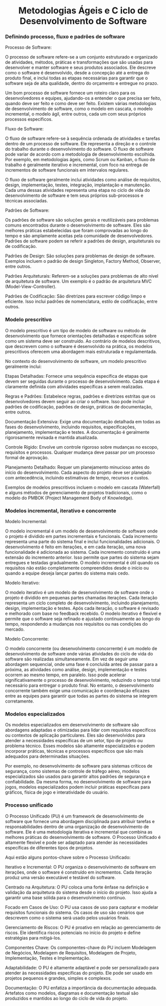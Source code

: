 <h1 align="center"> Metodologias Ágeis e C iclo de Desenvolvimento de Software</h1>

### Definindo processo, fluxo e padrões de software


Processo de Software:

O processo de software refere-se a um conjunto estruturado e organizado de atividades, métodos, práticas e transformações que são usadas para desenvolver e manter software e seus produtos associados. Ele descreve como o software é desenvolvido, desde a concepção até a entrega do produto final, e inclui todas as etapas necessárias para garantir que o software seja de alta qualidade, dentro do orçamento e entregue no prazo.

Um bom processo de software fornece um roteiro claro para os desenvolvedores e equipes, ajudando-os a entender o que precisa ser feito, quando deve ser feito e como deve ser feito. Existem várias metodologias de desenvolvimento de software, como o modelo em cascata, o modelo incremental, o modelo ágil, entre outros, cada um com seus próprios processos específicos.

Fluxo de Software:

O fluxo de software refere-se à sequência ordenada de atividades e tarefas dentro de um processo de software. Ele representa a direção e o controle do trabalho durante o desenvolvimento do software. O fluxo de software pode variar de acordo com a metodologia de desenvolvimento escolhida. Por exemplo, em metodologias ágeis, como Scrum ou Kanban, o fluxo de trabalho é geralmente iterativo e incremental, com foco na entrega de incrementos de software funcionais em intervalos regulares.

O fluxo de software geralmente inclui atividades como análise de requisitos, design, implementação, testes, integração, implantação e manutenção. Cada uma dessas atividades representa uma etapa no ciclo de vida do desenvolvimento de software e tem seus próprios sub-processos e técnicas associadas.

Padrões de Software:

Os padrões de software são soluções gerais e reutilizáveis para problemas comuns encontrados durante o desenvolvimento de software. Eles são melhores práticas estabelecidas que foram comprovadas ao longo do tempo e são amplamente aceitas pela comunidade de desenvolvedores. Padrões de software podem se referir a padrões de design, arquiteturais ou de codificação.

Padrões de Design: São soluções para problemas de design de software. Exemplos incluem o padrão de design Singleton, Factory Method, Observer, entre outros.

Padrões Arquiteturais: Referem-se a soluções para problemas de alto nível de arquitetura de software. Um exemplo é o padrão de arquitetura MVC (Model-View-Controller).

Padrões de Codificação: São diretrizes para escrever código limpo e eficiente. Isso inclui padrões de nomenclatura, estilo de codificação, entre outros.

### Modelo prescritivo 

O modelo prescritivo é um tipo de modelo de software ou método de desenvolvimento que fornece orientações detalhadas e específicas sobre como um sistema deve ser construído. Ao contrário de modelos descritivos, que descrevem como o software é desenvolvido na prática, os modelos prescritivos oferecem uma abordagem mais estruturada e regulamentada.

No contexto do desenvolvimento de software, um modelo prescritivo geralmente inclui:

Etapas Detalhadas: Fornece uma sequência específica de etapas que devem ser seguidas durante o processo de desenvolvimento. Cada etapa é claramente definida com atividades específicas a serem realizadas.

Regras e Padrões: Estabelece regras, padrões e diretrizes estritas que os desenvolvedores devem seguir ao criar o software. Isso pode incluir padrões de codificação, padrões de design, práticas de documentação, entre outros.

Documentação Extensiva: Exige uma documentação detalhada em todas as fases do desenvolvimento, incluindo requisitos, especificações, planejamento, implementação e testes. A documentação é geralmente rigorosamente revisada e mantida atualizada.

Controle Rígido: Envolve um controle rigoroso sobre mudanças no escopo, requisitos e processos. Qualquer mudança deve passar por um processo formal de aprovação.

Planejamento Detalhado: Requer um planejamento minucioso antes do início do desenvolvimento. Cada aspecto do projeto deve ser planejado com antecedência, incluindo estimativas de tempo, recursos e custos.

Exemplos de modelos prescritivos incluem o modelo em cascata (Waterfall) e alguns métodos de gerenciamento de projetos tradicionais, como o modelo do PMBOK (Project Management Body of Knowledge).

### Modelos incremental, iterativo e concorrente 


Modelo Incremental:

O modelo incremental é um modelo de desenvolvimento de software onde o projeto é dividido em partes incrementais e funcionais. Cada incremento representa uma parte do sistema final e inclui funcionalidades adicionais. O desenvolvimento é feito em iterações, e em cada iteração, uma nova funcionalidade é adicionada ao sistema. Cada incremento construído é uma extensão do incremento anterior. Isso permite que partes do sistema sejam entregues e testadas gradualmente. O modelo incremental é útil quando os requisitos não estão completamente compreendidos desde o início ou quando a equipe deseja lançar partes do sistema mais cedo.

Modelo Iterativo:

O modelo iterativo é um modelo de desenvolvimento de software onde o projeto é dividido em pequenas partes chamadas iterações. Cada iteração representa um ciclo completo de desenvolvimento, incluindo planejamento, design, implementação e testes. Após cada iteração, o software é revisado e melhorado com base no feedback recebido. O modelo iterativo é flexível e permite que o software seja refinado e ajustado continuamente ao longo do tempo, respondendo a mudanças nos requisitos ou nas condições do mercado.

Modelo Concorrente:

O modelo concorrente (ou desenvolvimento concorrente) é um modelo de desenvolvimento de software onde várias atividades do ciclo de vida do software são realizadas simultaneamente. Em vez de seguir uma abordagem sequencial, onde uma fase é concluída antes de passar para a próxima, as atividades como análise, design, implementação e testes ocorrem ao mesmo tempo, em paralelo. Isso pode acelerar significativamente o processo de desenvolvimento, reduzindo o tempo total necessário para entregar o produto final. No entanto, o desenvolvimento concorrente também exige uma comunicação e coordenação eficazes entre as equipes para garantir que todas as partes do sistema se integrem corretamente.

### Modelos especializados 

Os modelos especializados em desenvolvimento de software são abordagens adaptadas e otimizadas para lidar com requisitos específicos ou contextos de aplicação particulares. Eles são desenvolvidos para atender a necessidades específicas de um setor, tipo de projeto ou problema técnico. Esses modelos são altamente especializados e podem incorporar práticas, técnicas e processos específicos que são mais adequados para determinadas situações.

Por exemplo, no desenvolvimento de software para sistemas críticos de segurança, como sistemas de controle de tráfego aéreo, modelos especializados são usados para garantir altos padrões de segurança e confiabilidade. Da mesma forma, no desenvolvimento de software para jogos, modelos especializados podem incluir práticas específicas para gráficos, física de jogo e interatividade do usuário.


### Processo unificado 

O Processo Unificado (PU) é um framework de desenvolvimento de software que fornece uma abordagem disciplinada para atribuir tarefas e responsabilidades dentro de uma organização de desenvolvimento de software. Ele é uma metodologia iterativa e incremental que combina as melhores práticas do desenvolvimento de software. O Processo Unificado é altamente flexível e pode ser adaptado para atender às necessidades específicas de diferentes tipos de projetos.

Aqui estão alguns pontos-chave sobre o Processo Unificado:

Iterativo e Incremental: O PU organiza o desenvolvimento de software em iterações, onde o software é construído em incrementos. Cada iteração produz uma versão executável e testável do software.

Centrado na Arquitetura: O PU coloca uma forte ênfase na definição e validação da arquitetura do sistema desde o início do projeto. Isso ajuda a garantir uma base sólida para o desenvolvimento contínuo.

Focado em Casos de Uso: O PU usa casos de uso para capturar e modelar requisitos funcionais do sistema. Os casos de uso são cenários que descrevem como o sistema será usado pelos usuários finais.

Gerenciamento de Riscos: O PU é proativo em relação ao gerenciamento de riscos. Ele identifica riscos potenciais no início do projeto e define estratégias para mitigá-los.

Componentes Chave: Os componentes-chave do PU incluem Modelagem de Negócios, Modelagem de Requisitos, Modelagem de Projeto, Implementação, Testes e Implementação.

Adaptabilidade: O PU é altamente adaptável e pode ser personalizado para atender às necessidades específicas do projeto. Ele pode ser usado em projetos pequenos e grandes, simples e complexos.

Documentação: O PU enfatiza a importância da documentação adequada. Artefatos como modelos, diagramas e documentação textual são produzidos e mantidos ao longo do ciclo de vida do projeto.